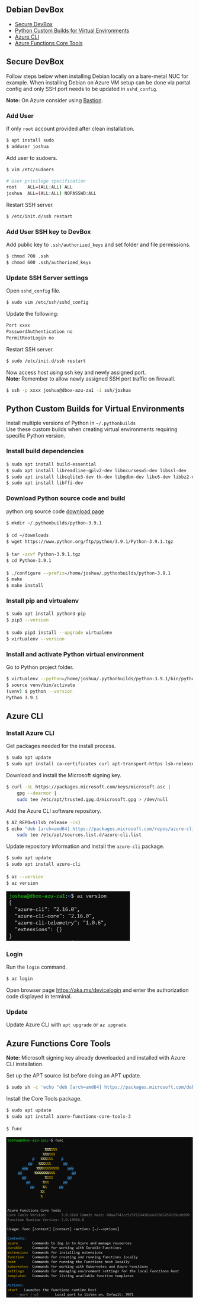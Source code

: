 ## Debian DevBox

* [Secure DevBox](https://github.com/joshuasa/remote-work-ecosystem/blob/main/content/debian-devbox.md#secure-devbox)
* [Python Custom Builds for Virtual Environments](https://github.com/joshuasa/remote-work-ecosystem/blob/main/content/debian-devbox.md#python-custom-builds-for-virtual-environments)
* [Azure CLI](https://github.com/joshuasa/remote-work-ecosystem/blob/main/content/debian-devbox.md#azure-cli)
* [Azure Functions Core Tools](https://github.com/joshuasa/remote-work-ecosystem/blob/main/content/debian-devbox.md#azure-functions-core-tools)

## Secure DevBox

Follow steps below when installing Debian locally on a bare-metal NUC for example. When installing Debian on Azure VM setup can be done via portal config and only SSH port needs to be updated in `sshd_config`.

**Note:** On Azure consider using [Bastion](https://azure.microsoft.com/en-us/services/azure-bastion/).

### Add User

If only `root` account provided after clean installation.

```bash
$ apt install sudo
$ adduser joshua
```

Add user to sudoers.

```bash
$ vim /etc/sudoers
```
```bash
# User privilege specification
root    ALL=(ALL:ALL) ALL
joshua  ALL=(ALL:ALL) NOPASSWD:ALL
```

Restart SSH server.

```bash
$ /etc/init.d/ssh restart
```

###  Add User SSH key to DevBox

Add public key to `.ssh/authorized_keys` and set folder and file permissions.

```bash
$ chmod 700 .ssh
$ chmod 600 .ssh/authorized_keys
```

### Update SSH Server settings

Open `sshd_config` file.

```bash
$ sudo vim /etc/ssh/sshd_config
```

Update the following:

```bash
Port xxxx
PasswordAuthentication no
PermitRootLogin no
```

Restart SSH server.

```bash
$ sudo /etc/init.d/ssh restart
```

Now access host using ssh key and newly assigned port.<br>
**Note:** Remember to allow newly assigned SSH port traffic on firewall.

```bash
$ ssh -p xxxx joshua@dbox-azu-za1 -i ssh/joshua
```

## Python Custom Builds for Virtual Environments

Install multiple versions of Python in `~/.pythonbuilds`<br>
Use these custom builds when creating virtual environments requiring specific Python version.

### Install build dependencies

```bash
$ sudo apt install build-essential
$ sudo apt install libreadline-gplv2-dev libncursesw5-dev libssl-dev
$ sudo apt install libsqlite3-dev tk-dev libgdbm-dev libc6-dev libbz2-dev
$ sudo apt install libffi-dev
```

### Download Python source code and build

python.org source code [download page](https://www.python.org/downloads/)

```bash
$ mkdir ~/.pythonbuilds/python-3.9.1

$ cd ~/downloads
$ wget https://www.python.org/ftp/python/3.9.1/Python-3.9.1.tgz

$ tar -zxvf Python-3.9.1.tgz
$ cd Python-3.9.1

$ ./configure --prefix=/home/joshua/.pythonbuilds/python-3.9.1
$ make
$ make install
```

### Install pip and virtualenv

```bash
$ sudo apt install python3-pip
$ pip3 --version

$ sudo pip3 install --upgrade virtualenv
$ virtualenv --version
```

### Install and activate Python virtual environment

Go to Python project folder.

```bash
$ virtualenv --python=/home/joshua/.pythonbuilds/python-3.9.1/bin/python3.9 venv
$ source venv/bin/activate
(venv) $ python --version
Python 3.9.1
```

## Azure CLI

### Install Azure CLI

Get packages needed for the install process.

```bash
$ sudo apt update
$ sudo apt install ca-certificates curl apt-transport-https lsb-release gnupg
```

Download and install the Microsoft signing key.

```bash
$ curl -sL https://packages.microsoft.com/keys/microsoft.asc |
    gpg --dearmor |
    sudo tee /etc/apt/trusted.gpg.d/microsoft.gpg > /dev/null
```

Add the Azure CLI software repository.

```bash
$ AZ_REPO=$(lsb_release -cs)
$ echo "deb [arch=amd64] https://packages.microsoft.com/repos/azure-cli/ $AZ_REPO main" |
    sudo tee /etc/apt/sources.list.d/azure-cli.list
```

Update repository information and install the `azure-cli` package.

```bash
$ sudo apt update
$ sudo apt install azure-cli

$ az --version
$ az version
```

![az version](https://raw.githubusercontent.com/joshuasa/remote-work-ecosystem/main/images/debian-devbox_02.png)

### Login

Run the `login` command.

```bash
$ az login
```

Open browser page https://aka.ms/devicelogin and enter the authorization code displayed in terminal.

### Update

Update Azure CLI with `apt upgrade` or `az upgrade`.

## Azure Functions Core Tools

**Note:** Microsoft signing key already downloaded and installed with Azure CLI installation.

Set up the APT source list before doing an APT update.

```bash
$ sudo sh -c 'echo "deb [arch=amd64] https://packages.microsoft.com/debian/$(lsb_release -rs | cut -d'.' -f 1)/prod $(lsb_release -cs) main" > /etc/apt/sources.list.d/dotnetdev.list'
```

Install the Core Tools package.

```bash
$ sudo apt update
$ sudo apt install azure-functions-core-tools-3

$ func
```

![func](https://raw.githubusercontent.com/joshuasa/remote-work-ecosystem/main/images/debian-devbox_01.png)